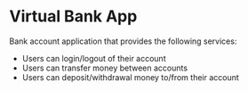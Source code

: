 # Virtual Bank App

Bank account application that provides the following services:
 - Users can login/logout of their account
 - Users can transfer money between accounts
 - Users can deposit/withdrawal money to/from their account


